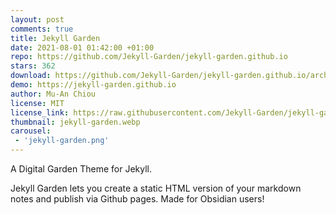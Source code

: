 ```yaml
---
layout: post
comments: true
title: Jekyll Garden
date: 2021-08-01 01:42:00 +01:00
repo: https://github.com/Jekyll-Garden/jekyll-garden.github.io
stars: 362
download: https://github.com/Jekyll-Garden/jekyll-garden.github.io/archive/refs/heads/main.zip
demo: https://jekyll-garden.github.io
author: Mu-An Chiou
license: MIT
license_link: https://raw.githubusercontent.com/Jekyll-Garden/jekyll-garden.github.io/refs/heads/main/LICENSE
thumbnail: jekyll-garden.webp
carousel:
 - 'jekyll-garden.png'
---
```


A Digital Garden Theme for Jekyll.

Jekyll Garden lets you create a static HTML version of your markdown notes and publish via Github pages.
Made for Obsidian users!
